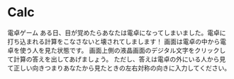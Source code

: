 # Calc
電卓ゲーム
ある日、目が覚めたらあなたは電卓になってしまいました。電卓に打ち込まれる計算をこなさないと壊されてしまします！
画面は電卓の中から電卓を使う人を見た状態です。
画面上側の液晶画面のデジタル文字をクリックして計算の答えを出してあげましょう。
ただし、答えは電卓の外にいる人から見て正しい向きつまりあなたから見たときの左右対称の向きに入力してください。
